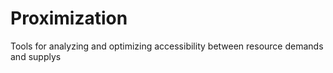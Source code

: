 # Proximization
Tools for analyzing and optimizing accessibility between resource demands and supplys